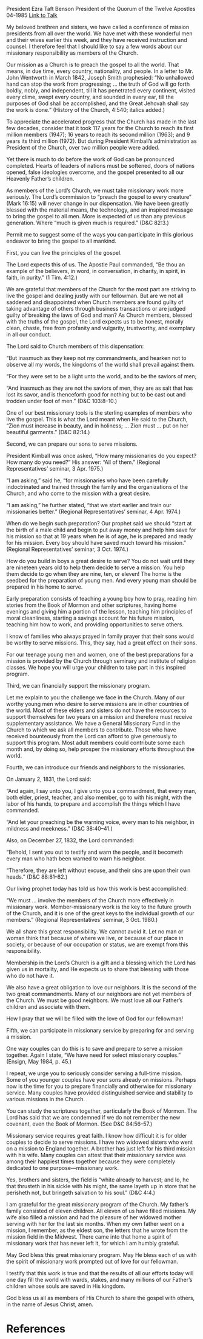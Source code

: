 President Ezra Taft Benson
President of the Quorum of the Twelve Apostles
04-1985
[Link to Talk](https://www.churchofjesuschrist.org/study/general-conference/1985/04/our-responsibility-to-share-the-gospel?lang=eng)

My beloved brethren and sisters, we have called a conference of mission presidents from all over the world. We have met with these wonderful men and their wives earlier this week, and they have received instruction and counsel. I therefore feel that I should like to say a few words about our missionary responsibility as members of the Church.

Our mission as a Church is to preach the gospel to all the world. That means, in due time, every country, nationality, and people. In a letter to Mr. John Wentworth in March 1842, Joseph Smith prophesied: “No unhallowed hand can stop the work from progressing; … the truth of God will go forth boldly, nobly, and independent, till it has penetrated every continent, visited every clime, swept every country, and sounded in every ear, till the purposes of God shall be accomplished, and the Great Jehovah shall say the work is done.” (History of the Church, 4:540; italics added.)

To appreciate the accelerated progress that the Church has made in the last few decades, consider that it took 117 years for the Church to reach its first million members (1947); 16 years to reach its second million (1963); and 9 years its third million (1972). But during President Kimball’s administration as President of the Church, over two million people were added.

Yet there is much to do before the work of God can be pronounced completed. Hearts of leaders of nations must be softened, doors of nations opened, false ideologies overcome, and the gospel presented to all our Heavenly Father’s children.

As members of the Lord’s Church, we must take missionary work more seriously. The Lord’s commission to “preach the gospel to every creature” (Mark 16:15) will never change in our dispensation. We have been greatly blessed with the material means, the technology, and an inspired message to bring the gospel to all men. More is expected of us than any previous generation. Where “much is given much is required.” (D&C 82:3.)

Permit me to suggest some of the ways you can participate in this glorious endeavor to bring the gospel to all mankind.

First, you can live the principles of the gospel.

The Lord expects this of us. The Apostle Paul commanded, “Be thou an example of the believers, in word, in conversation, in charity, in spirit, in faith, in purity.” (1 Tim. 4:12.)

We are grateful that members of the Church for the most part are striving to live the gospel and dealing justly with our fellowman. But are we not all saddened and disappointed when Church members are found guilty of taking advantage of others through business transactions or are judged guilty of breaking the laws of God and man? As Church members, blessed with the truths of the gospel, the Lord expects us to be honest, morally clean, chaste, free from profanity and vulgarity, trustworthy, and exemplary in all our conduct.

The Lord said to Church members of this dispensation:

“But inasmuch as they keep not my commandments, and hearken not to observe all my words, the kingdoms of the world shall prevail against them.

“For they were set to be a light unto the world, and to be the saviors of men;

“And inasmuch as they are not the saviors of men, they are as salt that has lost its savor, and is thenceforth good for nothing but to be cast out and trodden under foot of men.” (D&C 103:8–10.)

One of our best missionary tools is the sterling examples of members who live the gospel. This is what the Lord meant when He said to the Church, “Zion must increase in beauty, and in holiness; … Zion must … put on her beautiful garments.” (D&C 82:14.)

Second, we can prepare our sons to serve missions.

President Kimball was once asked, “How many missionaries do you expect? How many do you need?” His answer: “All of them.” (Regional Representatives’ seminar, 3 Apr. 1975.)

“I am asking,” said he, “for missionaries who have been carefully indoctrinated and trained through the family and the organizations of the Church, and who come to the mission with a great desire.

“I am asking,” he further stated, “that we start earlier and train our missionaries better.” (Regional Representatives’ seminar, 4 Apr. 1974.)

When do we begin such preparation? Our prophet said we should “start at the birth of a male child and begin to put away money and help him save for his mission so that at 19 years when he is of age, he is prepared and ready for his mission. Every boy should have saved much toward his mission.” (Regional Representatives’ seminar, 3 Oct. 1974.)

How do you build in boys a great desire to serve? You do not wait until they are nineteen years old to help them decide to serve a mission. You help them decide to go when they are nine, ten, or eleven! The home is the seedbed for the preparation of young men. And every young man should be prepared in his home to serve.

Early preparation consists of teaching a young boy how to pray, reading him stories from the Book of Mormon and other scriptures, having home evenings and giving him a portion of the lesson, teaching him principles of moral cleanliness, starting a savings account for his future mission, teaching him how to work, and providing opportunities to serve others.

I know of families who always prayed in family prayer that their sons would be worthy to serve missions. This, they say, had a great effect on their sons.

For our teenage young men and women, one of the best preparations for a mission is provided by the Church through seminary and institute of religion classes. We hope you will urge your children to take part in this inspired program.

Third, we can financially support the missionary program.

Let me explain to you the challenge we face in the Church. Many of our worthy young men who desire to serve missions are in other countries of the world. Most of these elders and sisters do not have the resources to support themselves for two years on a mission and therefore must receive supplementary assistance. We have a General Missionary Fund in the Church to which we ask all members to contribute. Those who have received bounteously from the Lord can afford to give generously to support this program. Most adult members could contribute some each month and, by doing so, help prosper the missionary efforts throughout the world.

Fourth, we can introduce our friends and neighbors to the missionaries.

On January 2, 1831, the Lord said:

“And again, I say unto you, I give unto you a commandment, that every man, both elder, priest, teacher, and also member, go to with his might, with the labor of his hands, to prepare and accomplish the things which I have commanded.

“And let your preaching be the warning voice, every man to his neighbor, in mildness and meekness.” (D&C 38:40–41.)

Also, on December 27, 1832, the Lord commanded:

“Behold, I sent you out to testify and warn the people, and it becometh every man who hath been warned to warn his neighbor.

“Therefore, they are left without excuse, and their sins are upon their own heads.” (D&C 88:81–82.)

Our living prophet today has told us how this work is best accomplished:

“We must … involve the members of the Church more effectively in missionary work. Member-missionary work is the key to the future growth of the Church, and it is one of the great keys to the individual growth of our members.” (Regional Representatives’ seminar, 3 Oct. 1980.)

We all share this great responsibility. We cannot avoid it. Let no man or woman think that because of where we live, or because of our place in society, or because of our occupation or status, we are exempt from this responsibility.

Membership in the Lord’s Church is a gift and a blessing which the Lord has given us in mortality, and He expects us to share that blessing with those who do not have it.

We also have a great obligation to love our neighbors. It is the second of the two great commandments. Many of our neighbors are not yet members of the Church. We must be good neighbors. We must love all our Father’s children and associate with them.

How I pray that we will be filled with the love of God for our fellowman!

Fifth, we can participate in missionary service by preparing for and serving a mission.

One way couples can do this is to save and prepare to serve a mission together. Again I state, “We have need for select missionary couples.” (Ensign, May 1984, p. 45.)

I repeat, we urge you to seriously consider serving a full-time mission. Some of you younger couples have your sons already on missions. Perhaps now is the time for you to prepare financially and otherwise for missionary service. Many couples have provided distinguished service and stability to various missions in the Church.

You can study the scriptures together, particularly the Book of Mormon. The Lord has said that we are condemned if we do not remember the new covenant, even the Book of Mormon. (See D&C 84:56–57.)

Missionary service requires great faith. I know how difficult it is for older couples to decide to serve missions. I have two widowed sisters who went on a mission to England together. A brother has just left for his third mission with his wife. Many couples can attest that their missionary service was among their happiest times together because they were completely dedicated to one purpose—missionary work.

Yes, brothers and sisters, the field is “white already to harvest; and lo, he that thrusteth in his sickle with his might, the same layeth up in store that he perisheth not, but bringeth salvation to his soul.” (D&C 4:4.)

I am grateful for the great missionary program of the Church. My father’s family consisted of eleven children. All eleven of us have filled missions. My wife also filled a mission and had the pleasure of her widowed mother serving with her for the last six months. When my own father went on a mission, I remember, as the eldest son, the letters that he wrote from the mission field in the Midwest. There came into that home a spirit of missionary work that has never left it, for which I am humbly grateful.

May God bless this great missionary program. May He bless each of us with the spirit of missionary work prompted out of love for our fellowman.

I testify that this work is true and that the results of all our efforts today will one day fill the world with wards, stakes, and many millions of our Father’s children whose souls are saved in His kingdom.

God bless us all as members of His Church to share the gospel with others, in the name of Jesus Christ, amen.

# References
